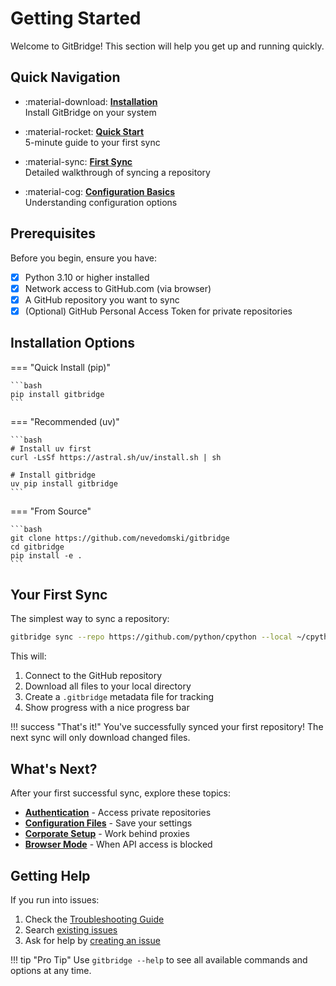 # Getting Started

Welcome to GitBridge! This section will help you get up and running quickly.

## Quick Navigation

<div class="grid cards" markdown>

- :material-download: **[Installation](installation.md)**  
  Install GitBridge on your system

- :material-rocket: **[Quick Start](quick-start.md)**  
  5-minute guide to your first sync

- :material-sync: **[First Sync](first-sync.md)**  
  Detailed walkthrough of syncing a repository

- :material-cog: **[Configuration Basics](configuration-basics.md)**  
  Understanding configuration options

</div>

## Prerequisites

Before you begin, ensure you have:

- [x] Python 3.10 or higher installed
- [x] Network access to GitHub.com (via browser)
- [x] A GitHub repository you want to sync
- [x] (Optional) GitHub Personal Access Token for private repositories

## Installation Options

=== "Quick Install (pip)"

    ```bash
    pip install gitbridge
    ```

=== "Recommended (uv)"

    ```bash
    # Install uv first
    curl -LsSf https://astral.sh/uv/install.sh | sh
    
    # Install gitbridge
    uv pip install gitbridge
    ```

=== "From Source"

    ```bash
    git clone https://github.com/nevedomski/gitbridge
    cd gitbridge
    pip install -e .
    ```

## Your First Sync

The simplest way to sync a repository:

```bash
gitbridge sync --repo https://github.com/python/cpython --local ~/cpython
```

This will:

1. Connect to the GitHub repository
2. Download all files to your local directory
3. Create a `.gitbridge` metadata file for tracking
4. Show progress with a nice progress bar

!!! success "That's it!"
    You've successfully synced your first repository! The next sync will only download changed files.

## What's Next?

After your first successful sync, explore these topics:

- **[Authentication](../user-guide/authentication.md)** - Access private repositories
- **[Configuration Files](configuration-basics.md)** - Save your settings
- **[Corporate Setup](../user-guide/corporate-setup.md)** - Work behind proxies
- **[Browser Mode](../user-guide/sync-methods.md#browser-automation-method)** - When API access is blocked

## Getting Help

If you run into issues:

1. Check the [Troubleshooting Guide](../troubleshooting/index.md)
2. Search [existing issues](https://github.com/nevedomski/gitbridge/issues)
3. Ask for help by [creating an issue](https://github.com/nevedomski/gitbridge/issues/new)

!!! tip "Pro Tip"
    Use `gitbridge --help` to see all available commands and options at any time.